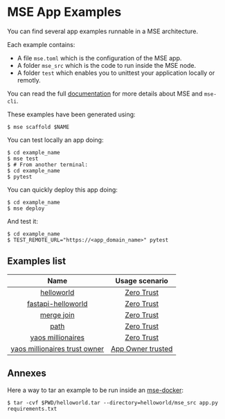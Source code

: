 # MSE App Examples

You can find several app examples runnable in a MSE architecture.

Each example contains:
- A file `mse.toml` which is the configuration of the MSE app.
- A folder `mse_src` which is the code to run inside the MSE node.
- A folder `test` which enables you to unittest your application locally or remotly.

You can read the full [documentation](https://docs.cosmian.com/microservice_encryption/getting_started/) for more details about MSE and `mse-cli`.

These examples have been generated using:

```console
$ mse scaffold $NAME
```

You can test locally an app doing:

```console
$ cd example_name
$ mse test
$ # From another terminal:
$ cd example_name
$ pytest
```

You can quickly deploy this app doing:

```console
$ cd example_name
$ mse deploy
```

And test it:

```console
$ cd example_name
$ TEST_REMOTE_URL="https://<app_domain_name>" pytest
```

## Examples list

|                                   Name                                   |                                                         Usage scenario                                                          |
| :----------------------------------------------------------------------: | :-----------------------------------------------------------------------------------------------------------------------------: |
|                    [helloworld](helloworld/README.md)                    | [Zero Trust](https://docs.cosmian.com/microservice_encryption/scenarios/#zero-trust-collaborative-confidential-computation-ccc) |
|            [fastapi-helloworld](fastapi_helloworld/README.md)            | [Zero Trust](https://docs.cosmian.com/microservice_encryption/scenarios/#zero-trust-collaborative-confidential-computation-ccc) |
|                    [merge join](merge_join/README.md)                    | [Zero Trust](https://docs.cosmian.com/microservice_encryption/scenarios/#zero-trust-collaborative-confidential-computation-ccc) |
|                          [path](path/README.md)                          | [Zero Trust](https://docs.cosmian.com/microservice_encryption/scenarios/#zero-trust-collaborative-confidential-computation-ccc) |
|             [yaos millionaires](yaos_millionaires/README.md)             | [Zero Trust](https://docs.cosmian.com/microservice_encryption/scenarios/#zero-trust-collaborative-confidential-computation-ccc) |
| [yaos millionaires trust owner](yaos_millionaires_trust_owner/README.md) |     [App Owner trusted](https://docs.cosmian.com/microservice_encryption/scenarios/#app-owner-trusted-fully-encrypted-saas)     |

## Annexes

Here a way to tar an example to be run inside an [mse-docker](https://github.com/Cosmian/mse-docker-base):

```console
$ tar -cvf $PWD/helloworld.tar --directory=helloworld/mse_src app.py requirements.txt
```
